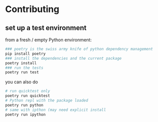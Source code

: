 # Contributing

## set up a test environment

from a fresh / empty Python environment:

```bash
### poetry is the swiss army knife of python dependency management
pip install poetry
### install the dependencies and the current package
poetry install
### run the tests
poetry run test
```

you can also do

```bash
# run quicktest only
poetry run quicktest
# Python repl with the package loaded
poetry run python
# same with ipthon (may need explicit install
poetry run ipython
```
